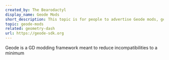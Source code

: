 ```yaml
---
created_by: The Bearodactyl
display_name: Geode Mods
short_description: This topic is for people to advertise Geode mods, geode being a modding framework for Geometry Dash focused on not being a pain in the ass
topic: geode-mods
related: geometry-dash
url: https://geode-sdk.org
---
```

Geode is a GD modding framework meant to reduce incompatibilities to a minimum